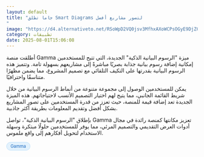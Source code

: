 ```yaml
---
layout: default
title: "جاما تطلق Smart Diagrams لتصور مشاريع أفضل
"
image: "https://d4.alternativeto.net/RSoWpD2VQ0jsv3MfhxAXoWCPsOGyE9DjZCRaKQEhi_s/rs:fill:1520:760:0/g:ce:0:0/YWJzOi8vZGlzdC9jb250ZW50LzE3NTQwNjA3NjgyMzYucG5n.png"
category: تطبيقات
date: 2025-08-01T15:06:08
---
```


أطلقت منصة Gamma ميزة "الرسوم البيانية الذكية" الجديدة، التي تتيح للمستخدمين إمكانية إضافة رسوم بيانية جذابة بصريًا مباشرةً إلى مشاريعهم بسهولة تامة. وتتميز هذه الرسوم البيانية بقدرتها على التكيف التلقائي مع تصميم المشروع، مما يضمن مظهرًا متناسقًا واحترافيًا.

يمكن للمستخدمين الوصول إلى مجموعة متنوعة من أنماط الرسوم البيانية من خلال شريط القائمة الجانبي، مما يتيح لهم اختيار التصميم الأنسب لاحتياجاتهم. هذه الميزة الجديدة تعد إضافة قيمة للمنصة، حيث تعزز من قدرة المستخدمين على تصور المشاريع بشكل أفضل وتقديم المعلومات بطريقة أكثر جاذبية.

بإطلاق "الرسوم البيانية الذكية"، تواصل Gamma تعزيز مكانتها كمنصة رائدة في مجال أدوات العرض التقديمي والتصميم المرئي، مما يوفر للمستخدمين حلولًا مبتكرة وسهلة الاستخدام لتحويل أفكارهم إلى واقع ملموس.

<div style="margin-top:2px; margin-bottom:2px;"><a href="https://bidjadraft.github.io/?query=Gamma" style="background:#e3f2fd; color:#1565c0; font-size:80%; border-radius:12px; padding:3px 10px; margin:2px 4px 2px 0; display:inline-block; border:1px solid #bbdefb; text-decoration:none;">Gamma</a></div><br><br>
